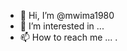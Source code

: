 - 👋 Hi, I’m @mwima1980
- 👀 I’m interested in ...
- 📫 How to reach me ...
.

<!---
mwima1980/mwima1980 is a ✨ special ✨ repository because its `README.md` (this file) appears on your GitHub profile.
You can click the Preview link to take a look at your changes.
--->
